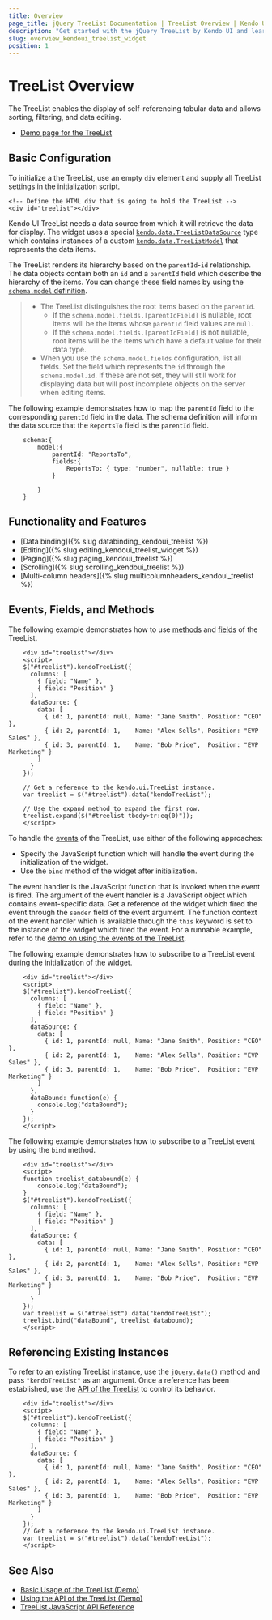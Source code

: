 ```yaml
---
title: Overview
page_title: jQuery TreeList Documentation | TreeList Overview | Kendo UI
description: "Get started with the jQuery TreeList by Kendo UI and learn how to initialize and configure the widget."
slug: overview_kendoui_treelist_widget
position: 1
---
```


# TreeList Overview

The TreeList enables the display of self-referencing tabular data and allows sorting, filtering, and data editing.

* [Demo page for the TreeList](https://demos.telerik.com/kendo-ui/treelist/index)

## Basic Configuration

To initialize a the TreeList, use an empty `div` element and supply all TreeList settings in the initialization script.

    <!-- Define the HTML div that is going to hold the TreeList -->
    <div id="treelist"></div>

Kendo UI TreeList needs a data source from which it will retrieve the data for display. The widget uses a special [`kendo.data.TreeListDataSource`](/api/javascript/data/treelistdatasource) type which contains instances of a custom [`kendo.data.TreeListModel`](/api/javascript/data/treelistmodel) that represents the data items.

The TreeList renders its hierarchy based on the `parentId`-`id` relationship. The data objects contain both an `id` and a `parentId` field which describe the hierarchy of the items. You can change these field names by using the [`schema.model` definition](/api/javascript/data/datasource/configuration/schema#schema.model).

> * The TreeList distinguishes the root items based on the `parentId`.
>   * If the `schema.model.fields.[parentIdField]` is nullable, root items will be the items whose `parentId` field values are `null`.
>   * If the `schema.model.fields.[parentIdField]` is not nullable, root items will be the items which have a default value for their data type.
> * When you use the `schema.model.fields` configuration, list all fields. Set the field which represents the `id` through the `schema.model.id`. If these are not set, they will still work for displaying data but will post incomplete objects on the server when editing items.

The following example demonstrates how to map the `parentId` field to the corresponding `parentId` field in the data. The schema definition will inform the data source that the `ReportsTo` field is the `parentId` field.

```
    schema:{
        model:{
            parentId: "ReportsTo",
            fields:{
                ReportsTo: { type: "number", nullable: true }
            }

        }
    }
```

## Functionality and Features

* [Data binding]({% slug databinding_kendoui_treelist %})
* [Editing]({% slug editing_kendoui_treelist_widget %})
* [Paging]({% slug paging_kendoui_treelist %})
* [Scrolling]({% slug scrolling_kendoui_treelist %})
* [Multi-column headers]({% slug multicolumnheaders_kendoui_treelist %})

## Events, Fields, and Methods

The following example demonstrates how to use [methods](/api/javascript/ui/treelist#methods) and [fields](/api/javascript/ui/treelist#fields) of the TreeList.

```dojo
    <div id="treelist"></div>
    <script>
    $("#treelist").kendoTreeList({
      columns: [
        { field: "Name" },
        { field: "Position" }
      ],
      dataSource: {
        data: [
          { id: 1, parentId: null, Name: "Jane Smith", Position: "CEO" },
          { id: 2, parentId: 1,    Name: "Alex Sells", Position: "EVP Sales" },
          { id: 3, parentId: 1,    Name: "Bob Price",  Position: "EVP Marketing" }
        ]
      }
    });

    // Get a reference to the kendo.ui.TreeList instance.
    var treelist = $("#treelist").data("kendoTreeList");

    // Use the expand method to expand the first row.
    treelist.expand($("#treelist tbody>tr:eq(0)"));
    </script>
```

To handle the [events](/api/javascript/ui/treelist#events) of the TreeList, use either of the following approaches:

* Specify the JavaScript function which will handle the event during the initialization of the widget.
* Use the `bind` method of the widget after initialization.

The event handler is the JavaScript function that is invoked when the event is fired. The argument of the event handler is a JavaScript object which contains event-specific data. Get a reference of the widget which fired the event through the `sender` field of the event argument. The function context of the event handler which is available through the `this` keyword is set to the instance of the widget which fired the event. For a runnable example, refer to the [demo on using the events of the TreeList](https://demos.telerik.com/kendo-ui/treelist/events).

The following example demonstrates how to subscribe to a TreeList event during the initialization of the widget.

```dojo
    <div id="treelist"></div>
    <script>
    $("#treelist").kendoTreeList({
      columns: [
        { field: "Name" },
        { field: "Position" }
      ],
      dataSource: {
        data: [
          { id: 1, parentId: null, Name: "Jane Smith", Position: "CEO" },
          { id: 2, parentId: 1,    Name: "Alex Sells", Position: "EVP Sales" },
          { id: 3, parentId: 1,    Name: "Bob Price",  Position: "EVP Marketing" }
        ]
      },
      dataBound: function(e) {
        console.log("dataBound");
      }
    });
    </script>
```

The following example demonstrates how to subscribe to a TreeList event by using the `bind` method.

```dojo
    <div id="treelist"></div>
    <script>
    function treelist_databound(e) {
        console.log("dataBound");
    }
    $("#treelist").kendoTreeList({
      columns: [
        { field: "Name" },
        { field: "Position" }
      ],
      dataSource: {
        data: [
          { id: 1, parentId: null, Name: "Jane Smith", Position: "CEO" },
          { id: 2, parentId: 1,    Name: "Alex Sells", Position: "EVP Sales" },
          { id: 3, parentId: 1,    Name: "Bob Price",  Position: "EVP Marketing" }
        ]
      }
    });
    var treelist = $("#treelist").data("kendoTreeList");
    treelist.bind("dataBound", treelist_databound);
    </script>
```

## Referencing Existing Instances

To refer to an existing TreeList instance, use the [`jQuery.data()`](https://api.jquery.com/jQuery.data/) method and pass `"kendoTreeList"` as an argument. Once a reference has been established, use the [API of the TreeList](/api/javascript/ui/treelist) to control its behavior.

```dojo
    <div id="treelist"></div>
    <script>
    $("#treelist").kendoTreeList({
      columns: [
        { field: "Name" },
        { field: "Position" }
      ],
      dataSource: {
        data: [
          { id: 1, parentId: null, Name: "Jane Smith", Position: "CEO" },
          { id: 2, parentId: 1,    Name: "Alex Sells", Position: "EVP Sales" },
          { id: 3, parentId: 1,    Name: "Bob Price",  Position: "EVP Marketing" }
        ]
      }
    });
    // Get a reference to the kendo.ui.TreeList instance.
    var treelist = $("#treelist").data("kendoTreeList");
    </script>
```

## See Also

* [Basic Usage of the TreeList (Demo)](https://demos.telerik.com/kendo-ui/treelist/index)
* [Using the API of the TreeList (Demo)](https://demos.telerik.com/kendo-ui/treelist/api)
* [TreeList JavaScript API Reference](/api/javascript/ui/treelist)
